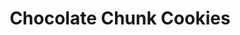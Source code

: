 ---
title: Chocolate Chunk Cookies
source: A special recipe from Jo
tags: ["baking", "dessert", "snack"]
ingredients:
  - 200g Olivani (or butter)
  - 1 1/2 cups brown sugar, packed
  - 2 eggs
  - 1 tbsp vanilla essence
  - 1 tsp baking soda
  - 1 tsp salt
  - 2 2/3 cups flour
  - 2 cups chocolate chunks *(white & dark chocolate combo is great, or sub in macadamias + white choc)*
method:
  - Beat Olivani and brown sugar on medium speed for 3 minutes until creamy.
  - Add eggs and vanilla and mix for another minute, until the mixture lightens slightly in colour.
  - Add baking soda and salt, and mix for 30 seconds on medium.
  - Turn mixer to low and gradually add flour until just incorporated.
  - Stir in chocolate chunks (or your mix-ins of choice).
  - Chill the dough for at least 2 hours, or until stiff.
  - Preheat oven to 175°C while dough chills.
  - Spoon onto a lined baking tray and bake for 10–12 minutes, until lightly golden at the edges.
  - TIP: You can roll the dough into balls and freeze them. Bake straight from frozen whenever you want fresh cookies!
---
